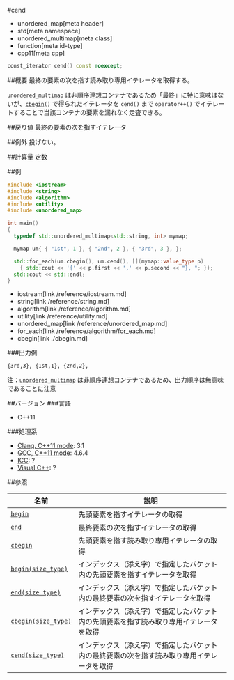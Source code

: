 #cend
* unordered_map[meta header]
* std[meta namespace]
* unordered_multimap[meta class]
* function[meta id-type]
* cpp11[meta cpp]

```cpp
const_iterator cend() const noexcept;
```

##概要
最終の要素の次を指す読み取り専用イテレータを取得する。

`unordered_multimap` は非順序連想コンテナであるため「最終」に特に意味はないが、[`cbegin`](./cbegin.md)`()` で得られたイテレータを `cend()` まで `operator++()` でイテレートすることで当該コンテナの要素を漏れなく走査できる。


##戻り値
最終の要素の次を指すイテレータ


##例外
投げない。


##計算量
定数


##例
```cpp
#include <iostream>
#include <string>
#include <algorithm>
#include <utility>
#include <unordered_map>

int main()
{
  typedef std::unordered_multimap<std::string, int> mymap;

  mymap um{ { "1st", 1 }, { "2nd", 2 }, { "3rd", 3 }, };

  std::for_each(um.cbegin(), um.cend(), [](mymap::value_type p)
    { std::cout << '{' << p.first << ',' << p.second << "}, "; });
  std::cout << std::endl;
}
```
* iostream[link /reference/iostream.md]
* string[link /reference/string.md]
* algorithm[link /reference/algorithm.md]
* utility[link /reference/utility.md]
* unordered_map[link /reference/unordered_map.md]
* for_each[link /reference/algorithm/for_each.md]
* cbegin[link ./cbegin.md]

###出力例
```
{3rd,3}, {1st,1}, {2nd,2}, 
```

注：[`unordered_multimap`](/reference/unordered_map/unordered_multimap.md) は非順序連想コンテナであるため、出力順序は無意味であることに注意


##バージョン
###言語
- C++11

###処理系
- [Clang, C++11 mode](/implementation.md#clang): 3.1
- [GCC, C++11 mode](/implementation.md#gcc): 4.6.4
- [ICC](/implementation.md#icc): ?
- [Visual C++](/implementation.md#visual_cpp): ?

##参照

| 名前                                         | 説明                                       |
|----------------------------------------------|--------------------------------------------|
| [`begin`](./begin.md)                        | 先頭要素を指すイテレータの取得             |
| [`end`](./end.md)                            | 最終要素の次を指すイテレータの取得         |
| [`cbegin`](./cbegin.md)                      | 先頭要素を指す読み取り専用イテレータの取得 |
| [`begin(size_type)`](./begin-size_type.md)   | インデックス（添え字）で指定したバケット内の先頭要素を指すイテレータを取得 |
| [`end(size_type)`](./end-size_type.md)       | インデックス（添え字）で指定したバケット内の最終要素の次を指すイテレータを取得 |
| [`cbegin(size_type)`](./cbegin-size_type.md) | インデックス（添え字）で指定したバケット内の先頭要素を指す読み取り専用イテレータを取得 |
| [`cend(size_type)`](./cend-size_type.md)     | インデックス（添え字）で指定したバケット内の最終要素の次を指す読み取り専用イテレータを取得 |


